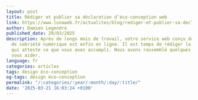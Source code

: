 ```yaml
---
layout: post
title: Rédiger et publier sa déclaration d’éco-conception web
link: https://www.lunaweb.fr/actualites/blog/rediger-et-publier-sa-declaration-d-eco-conception-web
author: Damien Legendre
published_date: 20/03/2025
description: Après de longs mois de travail, votre service web conçu dans une démarche
  de sobriété numérique est enfin en ligne. Il est temps de rédiger la déclaration
  qui atteste ce que vous avez accompli. Nous avons rassemblé quelques conseils pour
  vous aider.
language: fr
categories: articles
tags: design éco-conception
og-tags: design éco-conception
permalink: "/:categories/:year/:month/:day/:title/"
date: '2025-03-21 16:03:24 +0100'
---
```

